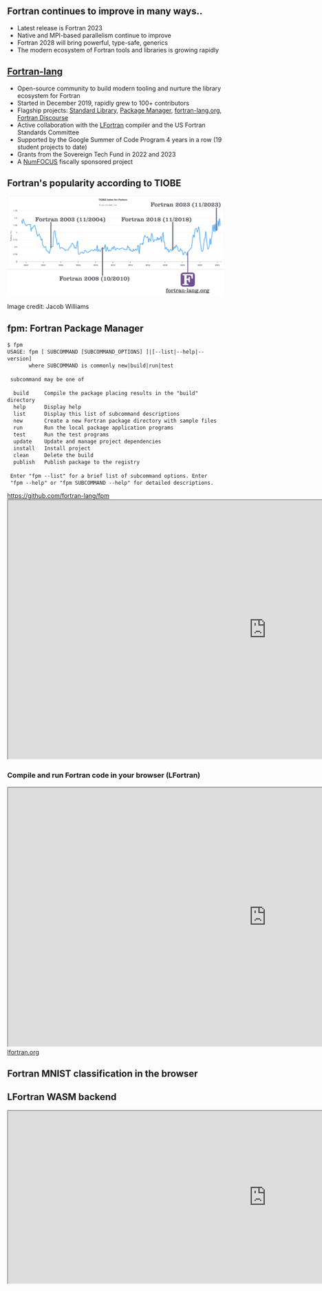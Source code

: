 <section>

## Fortran continues to improve in many ways..

* Latest release is Fortran 2023
* Native and MPI-based parallelism continue to improve
* Fortran 2028 will bring powerful, type-safe, generics
* The modern ecosystem of Fortran tools and libraries is growing rapidly
</section>

<section>

## [Fortran-lang](https://github.com/fortran-lang)

* Open-source community to build modern tooling and nurture the library ecosystem for Fortran
* Started in December 2019, rapidly grew to 100+ contributors 
* Flagship projects: [Standard Library](https://github.com/fortran-lang/stdlib), [Package Manager](https://github.com/fortran-lang/fpm), [fortran-lang.org](https://fortran-lang.org), [Fortran Discourse](https://fortran-lang.discourse.group)
* Active collaboration with the [LFortran](https://lfortran.org) compiler
  and the US Fortran Standards Committee
* Supported by the Google Summer of Code Program 4 years in a row (19 student projects to date)
* Grants from the Sovereign Tech Fund in 2022 and 2023
* A [NumFOCUS](https://numfocus.org/project/fortran-lang) fiscally sponsored project

</section>


<section>

## Fortran's popularity according to TIOBE

![TIOBE](assets/tiobe_fortran.png)

<div class="reference">Image credit: Jacob Williams</div>
</section>


<section>

## fpm: Fortran Package Manager

```shell
$ fpm
USAGE: fpm [ SUBCOMMAND [SUBCOMMAND_OPTIONS] ]|[--list|--help|--version]
       where SUBCOMMAND is commonly new|build|run|test

 subcommand may be one of

  build     Compile the package placing results in the "build" directory
  help      Display help
  list      Display this list of subcommand descriptions
  new       Create a new Fortran package directory with sample files
  run       Run the local package application programs
  test      Run the test programs
  update    Update and manage project dependencies
  install   Install project
  clean     Delete the build
  publish   Publish package to the registry

 Enter "fpm --list" for a brief list of subcommand options. Enter
 "fpm --help" or "fpm SUBCOMMAND --help" for detailed descriptions.
```

<div class="reference"><a href="https://github.com/fortran-lang/fpm">https://github.com/fortran-lang/fpm</a></div>
</section>

<section>

<iframe src='https://lfortran.org' style='height:600px; width:1200px'></iframe>
</section>


<section>

### Compile and run Fortran code in your browser (LFortran)

<iframe src='https://dev.lfortran.org' style='height:600px; width:1200px'></iframe>

<div class="reference"><a href="https://lfortran.org">lfortran.org</a></div>
</section>


<section>

## Fortran MNIST classification in the browser
## LFortran WASM backend

<iframe src='https://lfortran.github.io/mnist-classifier-blas-wasm/' style='height:400px; width:1200px'></iframe>
</section>